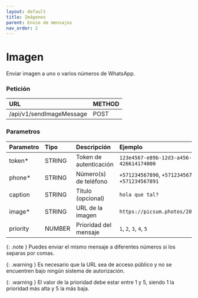 ```yaml
---
layout: default
title: Imágenes
parent: Envio de mensajes
nav_order: 2
---
```


# Imagen

Enviar imagen a uno o varios números de WhatsApp.

### Petición

| URL                      | METHOD |
| :----------------------- | :----- |
| /api/v1/sendImageMessage | POST   |

### Parametros

| Parametro | Tipo   | Descripción            | Ejemplo                                         |
| :-------- | :----- | :--------------------- | :---------------------------------------------- |
| token\*   | STRING | Token de autenticación | `123e4567-e89b-12d3-a456-426614174000`          |
| phone\*   | STRING | Número(s) de teléfono  | `+571234567890`, `+571234567890, +571234567891` |
| caption   | STRING | Titulo (opcional)      | `hola que tal?`                                 |
| image\*   | STRING | URL de la imagen       | `https://picsum.photos/200/300`                 |
| priority  | NUMBER | Prioridad del mensaje  | `1`, `2`, `3`, `4`, `5`                         |

{: .note }
Puedes enviar el mismo mensaje a diferentes números si los separas por comas.

{: .warning }
Es necesario que la URL sea de acceso público y no se encuentren bajo ningún sistema de autorización.

{: .warning }
El valor de la prioridad debe estar entre 1 y 5, siendo 1 la prioridad más alta y 5 la más baja.
